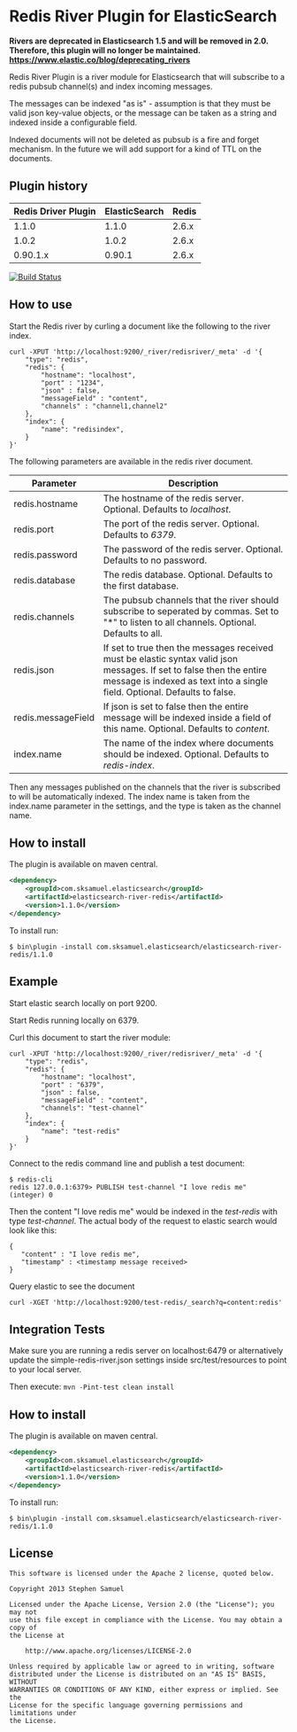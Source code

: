 Redis River Plugin for ElasticSearch
=========================

**Rivers are deprecated in Elasticsearch 1.5 and will be removed in 2.0. Therefore, this plugin will no longer be maintained.
https://www.elastic.co/blog/deprecating_rivers**

Redis River Plugin is a river module for Elasticsearch that will subscribe to a redis
pubsub channel(s) and index incoming messages.

The messages can be indexed "as is" - assumption is that they must be valid json key-value objects, 
or the message can be taken as a string and indexed inside a configurable field.

Indexed documents will not be deleted as pubsub is a fire and forget mechanism. In the future we will
add support for a kind of TTL on the documents.

## Plugin history

| Redis Driver Plugin | ElasticSearch | Redis |
| ------ | --------- | --------- |
| 1.1.0 | 1.1.0 | 2.6.x |
| 1.0.2 | 1.0.2 | 2.6.x |
| 0.90.1.x | 0.90.1 | 2.6.x |

[![Build Status](https://travis-ci.org/sksamuel/elasticsearch-river-redis.png)](https://travis-ci.org/sksamuel/elasticsearch-river-redis)

## How to use

Start the Redis river by curling a document like the following to the river index.

```
curl -XPUT 'http://localhost:9200/_river/redisriver/_meta' -d '{
    "type": "redis",
    "redis": {
        "hostname": "localhost",
        "port" : "1234",
        "json" : false,
        "messageField" : "content",
		"channels" : "channel1,channel2"
    },
    "index": {
        "name": "redisindex",
    }
}'
```

The following parameters are available in the redis river document.

| Parameter | Description |
| ------ | --------- |
| redis.hostname | The hostname of the redis server. Optional. Defaults to _localhost_.
| redis.port | The port of the redis server. Optional. Defaults to _6379_.
| redis.password | The password of the redis server. Optional. Defaults to no password.
| redis.database | The redis database. Optional. Defaults to the first database.
| redis.channels | The pubsub channels that the river should subscribe to seperated by commas. Set to "*" to listen to all channels. Optional. Defaults to all.
| redis.json | If set to true then the messages received must be elastic syntax valid json messages. If set to false then the entire message is indexed as text into a single field. Optional. Defaults to false. |
| redis.messageField | If json is set to false then the entire message will be indexed inside a field of this name. Optional. Defaults to _content_.
| index.name | The name of the index where documents should be indexed. Optional. Defaults to _redis-index_.

Then any messages published on the channels that the river is subscribed to will be automatically indexed. The index name is taken from the index.name parameter in the settings, and the type is taken as the channel name.
## How to install

The plugin is available on maven central.

```xml
<dependency>
    <groupId>com.sksamuel.elasticsearch</groupId>
    <artifactId>elasticsearch-river-redis</artifactId>
    <version>1.1.0</version>
</dependency>
```

To install run:
```
$ bin\plugin -install com.sksamuel.elasticsearch/elasticsearch-river-redis/1.1.0
```
## Example

Start elastic search locally on port 9200.

Start Redis running locally on 6379.

Curl this document to start the river module:

```
curl -XPUT 'http://localhost:9200/_river/redisriver/_meta' -d '{
    "type": "redis",
    "redis": {
        "hostname": "localhost",
        "port" : "6379",
        "json" : false,
        "messageField" : "content",
        "channels": "test-channel"
    },
    "index": {
        "name": "test-redis"
    }
}'
```

Connect to the redis command line and publish a test document:

```
$ redis-cli
redis 127.0.0.1:6379> PUBLISH test-channel "I love redis me"
(integer) 0
```
Then the content "I love redis me" would be indexed in the _test-redis_ with type _test-channel_.
The actual body of the request to elastic search would look like this:

```
{
   "content" : "I love redis me",
   "timestamp" : <timestamp message received>
}
```

Query elastic to see the document

```
curl -XGET 'http://localhost:9200/test-redis/_search?q=content:redis'
```


## Integration Tests

Make sure you are running a redis server on localhost:6479 or alternatively update the simple-redis-river.json settings inside src/test/resources
to point to your local server.

Then execute:
```mvn -Pint-test clean install```



## How to install

The plugin is available on maven central.

```xml
<dependency>
    <groupId>com.sksamuel.elasticsearch</groupId>
    <artifactId>elasticsearch-river-redis</artifactId>
    <version>1.1.0</version>
</dependency>
```

To install run:
```
$ bin\plugin -install com.sksamuel.elasticsearch/elasticsearch-river-redis/1.1.0
```

## License
```
This software is licensed under the Apache 2 license, quoted below.

Copyright 2013 Stephen Samuel

Licensed under the Apache License, Version 2.0 (the "License"); you may not
use this file except in compliance with the License. You may obtain a copy of
the License at

    http://www.apache.org/licenses/LICENSE-2.0

Unless required by applicable law or agreed to in writing, software
distributed under the License is distributed on an "AS IS" BASIS, WITHOUT
WARRANTIES OR CONDITIONS OF ANY KIND, either express or implied. See the
License for the specific language governing permissions and limitations under
the License.
```
